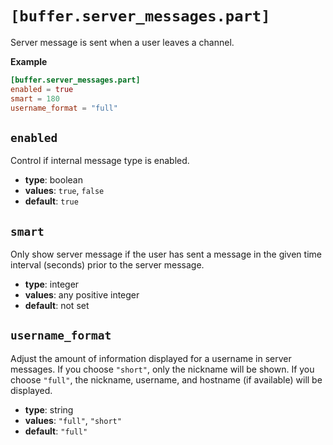 # `[buffer.server_messages.part]`

Server message is sent when a user leaves a channel.

**Example**

```toml
[buffer.server_messages.part]
enabled = true
smart = 180
username_format = "full"
```

## `enabled`

Control if internal message type is enabled.

- **type**: boolean
- **values**: `true`, `false`
- **default**: `true`

## `smart`

Only show server message if the user has sent a message in the given time interval (seconds) prior to the server message.

- **type**: integer
- **values**: any positive integer
- **default**: not set

## `username_format`

Adjust the amount of information displayed for a username in server messages. If you choose `"short"`, only the nickname will be shown. If you choose `"full"`, the nickname, username, and hostname (if available) will be displayed.

- **type**: string
- **values**: `"full"`, `"short"`
- **default**: `"full"`